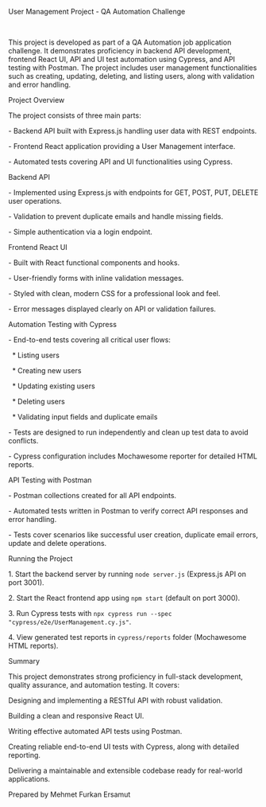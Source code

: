 User Management Project - QA Automation Challenge 



&nbsp;

This project is developed as part of a QA Automation job application challenge. It demonstrates proficiency in backend API development, frontend React UI, API and UI test automation using Cypress, and API testing with Postman. The project includes user management functionalities such as creating, updating, deleting, and listing users, along with validation and error handling. 





Project Overview 





The project consists of three main parts: 

\- Backend API built with Express.js handling user data with REST endpoints. 

\- Frontend React application providing a User Management interface. 

\- Automated tests covering API and UI functionalities using Cypress. 




Backend API 




\- Implemented using Express.js with endpoints for GET, POST, PUT, DELETE user operations. 

\- Validation to prevent duplicate emails and handle missing fields. 

\- Simple authentication via a login endpoint. 





Frontend React UI 





\- Built with React functional components and hooks. 

\- User-friendly forms with inline validation messages. 

\- Styled with clean, modern CSS for a professional look and feel. 

\- Error messages displayed clearly on API or validation failures. 





Automation Testing with Cypress 





\- End-to-end tests covering all critical user flows: 

&nbsp; \* Listing users 

&nbsp; \* Creating new users 

&nbsp; \* Updating existing users 

&nbsp; \* Deleting users 

&nbsp; \* Validating input fields and duplicate emails 

\- Tests are designed to run independently and clean up test data to avoid conflicts. 

\- Cypress configuration includes Mochawesome reporter for detailed HTML reports. 





API Testing with Postman 





\- Postman collections created for all API endpoints. 

\- Automated tests written in Postman to verify correct API responses and error handling. 

\- Tests cover scenarios like successful user creation, duplicate email errors, update and delete operations. 



Running the Project 





1\. Start the backend server by running `node server.js` (Express.js API on port 3001). 

2\. Start the React frontend app using `npm start` (default on port 3000). 

3\. Run Cypress tests with `npx cypress run --spec "cypress/e2e/UserManagement.cy.js"`. 

4\. View generated test reports in `cypress/reports` folder (Mochawesome HTML reports). 



Summary 





This project demonstrates strong proficiency in full-stack development, quality assurance, and automation testing. It covers: 



Designing and implementing a RESTful API with robust validation. 



Building a clean and responsive React UI. 



Writing effective automated API tests using Postman. 



Creating reliable end-to-end UI tests with Cypress, along with detailed reporting. 



Delivering a maintainable and extensible codebase ready for real-world applications. 



Prepared by Mehmet Furkan Ersamut 

